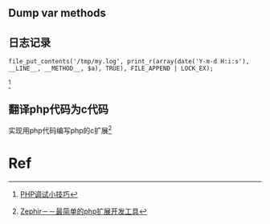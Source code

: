 Dump var methods
---

## 日志记录
```
file_put_contents('/tmp/my.log', print_r(array(date('Y-m-d H:i:s'), __LINE__, __METHOD__, $a), TRUE), FILE_APPEND | LOCK_EX); 
```
[^1]

## 翻译php代码为c代码
实现用php代码编写php的c扩展[^2]



# Ref
[^1]: [PHP调试小技巧](http://www.codefrom.com/paper/PHP%E8%B0%83%E8%AF%95%E5%B0%8F%E6%8A%80%E5%B7%A7)
[^2]: [Zephir－－最简单的php扩展开发工具](http://www.codefrom.com/paper/Zephir%EF%BC%8D%EF%BC%8D%E6%9C%80%E7%AE%80%E5%8D%95%E7%9A%84php%E6%89%A9%E5%B1%95%E5%BC%80%E5%8F%91%E5%B7%A5%E5%85%B7)
